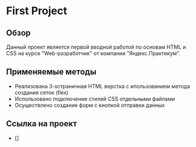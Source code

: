 
# First Project

## Обзор

Данный проект является первой вводной работой по основам HTML и CSS на курсе "Web-разработчик" от компании "Яндекс.Практикум".

## Применяемые методы

* Реализована 3-хстраничная HTML верстка с ипользованием метода создания сеток (flex)  
* Использовано подключение стилей CSS отдельными файлами  
* Осуществлено создание форм с кнопкой отправки данных  

## Ссылка на проект  

* []
